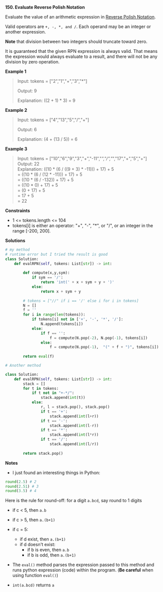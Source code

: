 **150. Evaluate Reverse Polish Notation**

Evaluate the value of an arithmetic expression in [Reverse Polish Notation](https://en.wikipedia.org/wiki/Reverse_Polish_notation).

Valid operators are `+, -, *, and /`. Each operand may be an integer or another expression.

**Note** that division between two integers should truncate toward zero.

It is guaranteed that the given RPN expression is always valid. That means the expression would always evaluate to a result, and there will not be any division by zero operation.

**Example 1**

> Input: tokens = \["2","1","+","3","\*"]
> 
> Output: 9
> 
> Explanation: ((2 + 1) * 3) = 9

**Example 2**

> Input: tokens = \["4","13","5","/","+"]
> 
> Output: 6
> 
> Explanation: (4 + (13 / 5)) = 6

**Example 3**

> Input: tokens = ["10","6","9","3","+","-11","*","/","*","17","+","5","+"]  
> Output: 22  
> Explanation: ((10 * (6 / ((9 + 3) * -11))) + 17) + 5  
> = ((10 * (6 / (12 * -11))) + 17) + 5  
> = ((10 * (6 / -132)) + 17) + 5  
> = ((10 * 0) + 17) + 5  
> = (0 + 17) + 5  
> = 17 + 5  
> = 22  

**Constraints**

- 1 <= tokens.length <= 104  
- tokens[i] is either an operator: "+", "-", "\*", or "/", or an integer in the range \[-200, 200].  

**Solutions**

```python
# my method
# runtime error but I tried the result is good
class Solution:
    def evalRPN(self, tokens: List[str]) -> int:
        
        def compute(x,y,sym):
            if sym == '/':
                return 'int(' + x + sym + y + ')'
            else:
                return x + sym + y
          
        # tokens = ["//" if i == '/' else i for i in tokens]
        N = []
        f = ''
        for i in range(len(tokens)):
            if tokens[i] not in ['+', '-', '*', '/']:
                N.append(tokens[i])
            else:
                if f == '':
                    f = compute(N.pop(-2), N.pop(-1), tokens[i])
                else:
                    f = compute(N.pop(-1),  "(" + f + ")", tokens[i])
                  
        return eval(f)
```

```python
# Another method

class Solution:
    def evalRPN(self, tokens: List[str]) -> int:
        stack = []
        for t in tokens:
            if t not in "+-*/":
                stack.append(int(t))
            else:
                r, l = stack.pop(), stack.pop()
                if t == '+':
                    stack.append(int(l+r))
                if t == '-':
                    stack.append(int(l-r))
                if t == '*':
                    stack.append(int(l*r))
                if t == '/':
                    stack.append(int(l/r))
                    
        return stack.pop()    
```

**Notes**

- I just found an interesting things in Python: 

```python
round(2.5) # 2
round(2.51) # 3
round(3.5) # 4
```

Here is the rule for round-off: for a digit `a.bcd`, say round to 1 digits
- if c < 5, then `a.b`
- if c > 5, then `a.(b+1)`
- if c = 5:
  - if d exist, then `a.(b+1)`
  - if d doesn't exist: 
     - if b is even, then `a.b`
     - if b is odd, then `a.(b+1)`

- The `eval()` method parses the expression passed to this method and runs python expression (code) within the program. (**Be careful** when using function `eval()`)
- `int(a.bcd)` returns `a`
